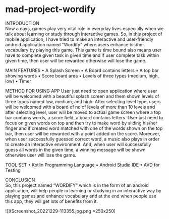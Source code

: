 # mad-project-wordify

INTRODUCTION   
Now a days, games play very vital role in everyday lives especially when we talk about learning or study through interactive games. So, in this project of mobile application, I have tried to make an interactive and user-friendly android application named "Wordify" where users enhance his/her vocabulary by playing this game. This game is time bound also means user have to complete given task in given time and if user complete task within given time, then user will be rewarded otherwise will lose the game.

MAIN FEATURES
•	A Splash Screen
•	A Board contains letters 
•	A top bar showing words 
•	Score board area 
•	Levels of three types (medium, high, low)
•	Timer

METHOD FOR USING APP
User just need to open application where user will be welcomed with a beautiful splash screen and them shown levels of three types named low, medium, and high. After selecting level type, users will be welcomed with a board of no of levels of more than 10 levels and after selecting level, user will be moved to actual game screen where a top bar contains words, a score field, a board contains letters. User just need to focus on given words on top and then try to make word by sliding his/her finger and if created word matched with one of the words shown on the top bar, then user will be rewarded with a point added on the score. Moreover, when user successfully guessed correct word, a music also plays in order to create an interactive environment. And, when user will successfully guess all words in the given time, a winning message will be shown otherwise user will lose the game. 

TOOL SET
•	Kotlin Programming Language 
•	Android Studio IDE 
•	AVD for Testing

CONCLUSION   
So, this project named “WORDIFY” which is in the form of an android application, will help people in learning or studying in an interactive way by playing games and enhance vocabulary and at the end when people use this app, they will get lots of benefits from it.

![](Screenshot_20221229-113355.jpg.png =250x250)

